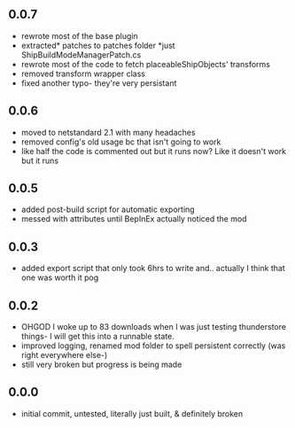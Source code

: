 ## 0.0.7
 - rewrote most of the base plugin
 - extracted* patches to patches folder *just ShipBuildModeManagerPatch.cs
 - rewrote most of the code to fetch placeableShipObjects' transforms
 - removed transform wrapper class
 - fixed another typo- they're very persistant

## 0.0.6
 - moved to netstandard 2.1 with many headaches
 - removed config's old usage bc that isn't going to work
 - like half the code is commented out but it runs now? Like it doesn't work but it runs

## 0.0.5
 - added post-build script for automatic exporting
 - messed with attributes until BepInEx actually noticed the mod

## 0.0.3
 - added export script that only took 6hrs to write and.. actually I think that one was worth it pog

## 0.0.2
- OHGOD I woke up to 83 downloads when I was just testing thunderstore things- I will get this into a runnable state.
- improved logging, renamed mod folder to spell persistent correctly (was right everywhere else-)
- still very broken but progress is being made

## 0.0.0
- initial commit, untested, literally just built, & definitely broken